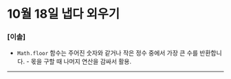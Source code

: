 # 10월 18일 냅다 외우기

### [이솔]

- `Math.floor` 함수는 주어진 숫자와 같거나 작은 정수 중에서 가장 큰 수를 반환합니다. - 몫을 구할 때 나머지 연산을 감싸서 활용.
<hr>

